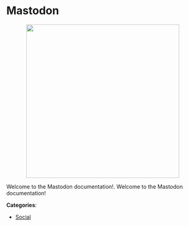 # Mastodon
<p align="center">
    <img width="400" src="https://raw.githubusercontent.com/apis-list/apis-list/apis/mastodon/logo_256x256.png" />
</p>

Welcome to the Mastodon documentation!.  Welcome to the Mastodon documentation!



**Categories**:
- [Social](https://github.com/apis-list/apis-list#social)




